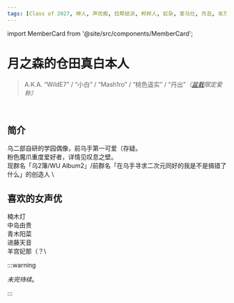 ```yaml
---
tags: [Class of 2027, 神人, 声优痴, 拉帮结派, 邦邦人, 虹杂, 爱马仕, 月丑, 车万众]
---
```


import MemberCard from '@site/src/components/MemberCard';

# 月之森的仓田真白本人

> A.K.A. “WildE7” / “小白” / “Mash1ro” / “桃色遥实” / “丹出”_（[盆栽](绿色盆栽.md)限定爱称）_

<MemberCard
  name="月之森的仓田真白本人"
  subtitle="Author"
  avatar="https://lain.bgm.tv/pic/user/c/000/83/12/831297.jpg"
  link="https://bgm.tv/user/831297"
/>

<br />

## 简介

乌二部自研的学园偶像，前乌手第一可爱（存疑。\
粉色魔爪重度爱好者，详情见叹息之壁。\
现群名「乌2簿/WU Album2」/前群名「在乌手寻求二次元同好的我是不是搞错了什么」的创造人 \


## 喜欢的女声优

楠木灯\
中岛由贵\
青木阳菜\
进藤天音\
羊宫妃那（？\

:::warning

_未完待续_。

:::
